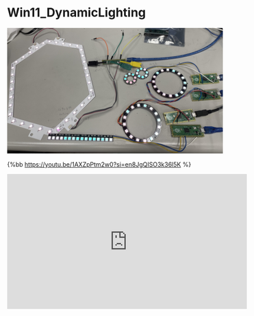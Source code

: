 # Win11_DynamicLighting

![](https://github.com/ableshih/Win11_DynamicLighting/blob/main/jpg/unnamed.jpg)

{%bb https://youtu.be/1AXZpPtm2w0?si=en8JgQISO3k36l5K %}

<iframe width="560" height="315" src="https://www.youtube.com/embed/1AXZpPtm2w0?si=en8JgQISO3k36l5K" title="YouTube video player" frameborder="0" allow="accelerometer; autoplay; clipboard-write; encrypted-media; gyroscope; picture-in-picture; web-share" allowfullscreen></iframe>
